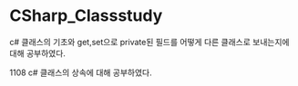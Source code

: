 # CSharp_Classstudy
c# 클래스의 기초와 get,set으로 private된 필드를 어떻게 다른 클래스로 보내는지에 대해 공부하였다.

1108
c# 클래스의 상속에 대해 공부하였다.
